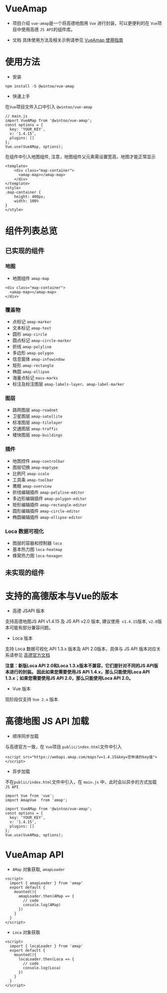 # VueAmap
- 项目介绍
`vue-amap`是一个将高德地图用 `Vue` 进行封装，可以更便利的在 `Vue`项目中使用高德 `JS API`的组件库。

- 文档
具体使用方法及相关示例请参见 [VueAmap 使用指南](https://landh93hz.github.io/vue-amap/)

# 使用方法
- 安装
```
npm install -S @wintoo/vue-amap
```
- 快速上手

在`Vue`项目文件入口中引入 `@wintoo/vue-amap`
```
// main.js
import VueAMap from '@wintoo/vue-amap';
const options = {
  key: 'YOUR_KEY',
  v: '1.4.15',
  plugins: []
};
Vue.use(VueAMap, options);
```
在组件中引入地图组件, 注意，地图组件父元素需设置宽高，地图才能正常显示
```
<template>
	<div class="map-container">
      <amap-map></amap-map>
    </div>
</template>
<style>
.map-container {
    height: 400px;
    width: 100%
}
</style>
```

# 组件列表总览
## 已实现的组件
### 地图
- 地图组件 `amap-map`
```
<div class="map-container">
  <amap-map></amap-map>
</div>
```
### 覆盖物
- 点标记 `amap-marker`
- 文本标记 `amap-text`
- 圆形 `amap-circle`
- 圆点标记 `amap-circle-marker`
- 折线 `amap-polyline`
- 多边形 `amap-polygon`
- 信息窗体 `amap-infowindow`
- 矩形 `amap-rectangle`
- 椭圆 `amap-ellipse`
- 海量点标记 `mass-marks`
- 标注及标注图层 `amap-labels-layer`、`amap-label-marker`

### 图层
- 路网图层 `amap-roadnet`
- 卫星图层 `amap-satellite`
- 标准图层 `amap-tilelayer`
- 交通图层 `amap-traffic`
- 楼快图层 `amap-buildings`

### 插件
- 地图控件 `amap-controlbar`
- 图层切换 `amap-maptype`
- 比例尺 `amap-scale`
- 工具条 `amap-toolbar`
- 鹰眼 `amap-overview`
- 折线编辑插件 `amap-polyline-editor`
- 多边形编辑插件 `amap-polygon-editor`
- 矩形编辑插件 `amap-rectangle-editor`
- 圆形编辑插件 `amap-circle-editor`
- 椭圆编辑插件 `amap-ellipse-editor`

### Loca 数据可视化
- 图层的容器和控制器 `loca`
- 基本热力图 `loca-heatmap`
- 蜂窝热力图 `loca-hexagon`

## 未实现的组件


# 支持的高德版本与Vue的版本
- 高德 JSAPI 版本

支持高德地图JS API v1.4.15 及 JS API v2.0 版本, 建议使用` v1.4.15`版本, `v2.0`版本可能有部分兼容问题。
- Loca 版本

支持 Loca 数据可视化 API 1.3.x 版本及 API 2.0版本，具体与 JS API 版本对应关系请参见 [高德官方文档](https://lbs.amap.com/api/loca-v2/intro)

**注意：新版Loca API 2.0和Loca 1.3.x版本不兼容，它们是针对不同的JS API版本进行的封装。 因此如果您需要使用JS API 1.4.x，那么只能使用Loca API 1.3.x；如果您需要使用JS API 2.0，那么只能使用Loca API 2.0。**
- Vue 版本

现阶段仅支持 `Vue 2.x` 版本

# 高德地图 JS API 加载
- 顺序同步加载

与高德官方一致，在 `Vue`项目 `public/index.html`文件中引入
```
<script src="https://webapi.amap.com/maps?v=1.4.15&key=您申请的key值"></script>
```
- 异步加载

不在`public/index.html`文件中引入，在 `main.js` 中，此时会以异步的方式加载 `JS API`
```
import Vue from 'vue';
import AmapVue  from 'amap';

import VueAMap from '@wintoo/vue-amap';
const options = {
  key: 'YOUR_KEY',
  v: '1.4.15',
  plugins: []
};
Vue.use(VueAMap, options);
```

# VueAmap API
- `AMap` 对象获取, `amapLoader`
```
<script>
  import { amapLoader } from 'amap'
  export default {
    mounted(){
      amapLoader.then(AMap => {
        // code
        console.log(AMap)
      })
    }
  }
</script>
```
- `Loca` 对象获取
```
<script>
  import { locaLoader } from 'amap'
  export default {
    mounted(){
      locaLoader.then(Loca => {
        // code
        console.log(Loca)
      })
    }
  }
</script>
```


